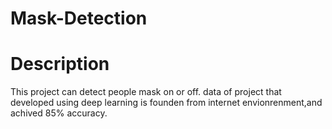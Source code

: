 # Mask-Detection

# Description
This project can detect people mask on or off. data of  project that developed using deep learning is founden from internet envionrenment,and achived 85% accuracy.
